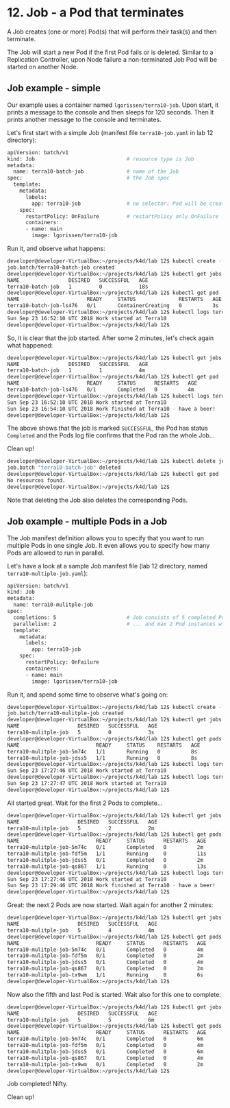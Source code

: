 # 12. Job - a Pod that terminates

A Job creates (one or more) Pod(s) that will perform their task(s) and then terminate. 

The Job will start a new Pod if the first Pod fails or is deleted. Similar to a Replication Controller, upon Node failure a non-terminated Job Pod will be started on another Node.


## Job example - simple

Our example uses a container named `lgorissen/terra10-job`. Upon start, it prints a message to the console and then sleeps for 120 seconds. Then it prints another message to the console and terminates.

Let's first start with a simple Job (manifest file `terra10-job.yaml` in lab 12 directory):

```bash
apiVersion: batch/v1
kind: Job                              # resource type is Job
metadata:
  name: terra10-batch-job              # name of the Job
spec:                                  # the Job spec
  template:
    metadata:
      labels:
        app: terra10-job               # no selector: Pod will be created with this label
    spec:
      restartPolicy: OnFailure         # restartPolicy only OnFailure (default: Always)
      containers:
      - name: main
        image: lgorissen/terra10-job
```

Run it, and observe what happens:

```bash
developer@developer-VirtualBox:~/projects/k4d/lab 12$ kubectl create -f terra10-job.yaml 
job.batch/terra10-batch-job created
developer@developer-VirtualBox:~/projects/k4d/lab 12$ kubectl get jobs.batch terra10-batch-job 
NAME                DESIRED   SUCCESSFUL   AGE
terra10-batch-job   1         0            18s
developer@developer-VirtualBox:~/projects/k4d/lab 12$ kubectl get pod
NAME                      READY     STATUS              RESTARTS   AGE
terra10-batch-job-ls476   0/1       ContainerCreating   0          3s
developer@developer-VirtualBox:~/projects/k4d/lab 12$ kubectl logs terra10-batch-job-ls476 
Sun Sep 23 16:52:10 UTC 2018 Work started at Terra10
developer@developer-VirtualBox:~/projects/k4d/lab 12$
```
So, it is clear that the job started. After some 2 minutes, let's check again what happened:

```bash
developer@developer-VirtualBox:~/projects/k4d/lab 12$ kubectl get jobs.batch 
NAME                DESIRED   SUCCESSFUL   AGE
terra10-batch-job   1         1            4m
developer@developer-VirtualBox:~/projects/k4d/lab 12$ kubectl get pod
NAME                      READY     STATUS      RESTARTS   AGE
terra10-batch-job-ls476   0/1       Completed   0          4m
developer@developer-VirtualBox:~/projects/k4d/lab 12$ kubectl logs terra10-batch-job-ls476 
Sun Sep 23 16:52:10 UTC 2018 Work started at Terra10
Sun Sep 23 16:54:10 UTC 2018 Work finished at Terra10 - have a beer!
developer@developer-VirtualBox:~/projects/k4d/lab 12$ 
```
The above shows that the job is marked `SUCCESSFUL`, the Pod has status `Completed` and the Pods log file confirms that the Pod ran the whole Job...

Clean up!

```bash
developer@developer-VirtualBox:~/projects/k4d/lab 12$ kubectl delete job terra10-batch-job 
job.batch "terra10-batch-job" deleted
developer@developer-VirtualBox:~/projects/k4d/lab 12$ kubectl get pod
No resources found.
developer@developer-VirtualBox:~/projects/k4d/lab 12$ 
```
Note that deleting the Job also deletes the corresponding Pods.


## Job example - multiple Pods in a Job

The Job manifest definition allows you to specify that you want to run multiple Pods in one single Job. It even allows you to specify how many Pods are allowed to run in parallel.

Let's have a look at a sample Job manifest file (lab 12 directory, named `terra10-multiple-job.yaml`):

```bash
apiVersion: batch/v1
kind: Job
metadata:
  name: terra10-mulitple-job
spec:
  completions: 5                       # Job consists of 5 completed Pod instances
  parallelism: 2                       # ... and max 2 Pod instances will run in parallel
  template:
    metadata:
      labels:
        app: terra10-job
    spec:
      restartPolicy: OnFailure
      containers:
      - name: main
        image: lgorissen/terra10-job

```

Run it, and spend some time to observe what's going on:

```bash
developer@developer-VirtualBox:~/projects/k4d/lab 12$ kubectl create -f terra10-multiple-job.yaml 
job.batch/terra10-mulitple-job created
developer@developer-VirtualBox:~/projects/k4d/lab 12$ kubectl get jobs
NAME                   DESIRED   SUCCESSFUL   AGE
terra10-mulitple-job   5         0            3s
developer@developer-VirtualBox:~/projects/k4d/lab 12$ kubectl get pods
NAME                         READY     STATUS    RESTARTS   AGE
terra10-mulitple-job-5m74c   1/1       Running   0          8s
terra10-mulitple-job-jdss5   1/1       Running   0          8s
developer@developer-VirtualBox:~/projects/k4d/lab 12$ kubectl logs terra10-mulitple-job-5m74c 
Sun Sep 23 17:27:46 UTC 2018 Work started at Terra10
developer@developer-VirtualBox:~/projects/k4d/lab 12$ kubectl logs terra10-mulitple-job-jdss5 
Sun Sep 23 17:27:47 UTC 2018 Work started at Terra10
developer@developer-VirtualBox:~/projects/k4d/lab 12$
```

All started great. Wait for the first 2 Pods to complete...

```bash
developer@developer-VirtualBox:~/projects/k4d/lab 12$ kubectl get jobs terra10-mulitple-job 
NAME                   DESIRED   SUCCESSFUL   AGE
terra10-mulitple-job   5         2            2m
developer@developer-VirtualBox:~/projects/k4d/lab 12$ kubectl get pods
NAME                         READY     STATUS      RESTARTS   AGE
terra10-mulitple-job-5m74c   0/1       Completed   0          2m
terra10-mulitple-job-fdf5m   1/1       Running     0          11s
terra10-mulitple-job-jdss5   0/1       Completed   0          2m
terra10-mulitple-job-qs867   1/1       Running     0          13s
developer@developer-VirtualBox:~/projects/k4d/lab 12$ kubectl logs terra10-mulitple-job-5m74c 
Sun Sep 23 17:27:46 UTC 2018 Work started at Terra10
Sun Sep 23 17:29:46 UTC 2018 Work finished at Terra10 - have a beer!
developer@developer-VirtualBox:~/projects/k4d/lab 12$ 
```
Great: the next 2 Pods are now started. Wait again for another 2 minutes:

```bash
developer@developer-VirtualBox:~/projects/k4d/lab 12$ kubectl get jobs terra10-mulitple-job 
NAME                   DESIRED   SUCCESSFUL   AGE
terra10-mulitple-job   5         4            4m
developer@developer-VirtualBox:~/projects/k4d/lab 12$ kubectl get pods
NAME                         READY     STATUS      RESTARTS   AGE
terra10-mulitple-job-5m74c   0/1       Completed   0          4m
terra10-mulitple-job-fdf5m   0/1       Completed   0          2m
terra10-mulitple-job-jdss5   0/1       Completed   0          4m
terra10-mulitple-job-qs867   0/1       Completed   0          2m
terra10-mulitple-job-tx9wm   1/1       Running     0          6s
developer@developer-VirtualBox:~/projects/k4d/lab 12$
```
Now also the fifth and last Pod is started. Wait also for this one to complete:

```bash
developer@developer-VirtualBox:~/projects/k4d/lab 12$ kubectl get jobs terra10-mulitple-job 
NAME                   DESIRED   SUCCESSFUL   AGE
terra10-mulitple-job   5         5            6m
developer@developer-VirtualBox:~/projects/k4d/lab 12$ kubectl get pods
NAME                         READY     STATUS      RESTARTS   AGE
terra10-mulitple-job-5m74c   0/1       Completed   0          6m
terra10-mulitple-job-fdf5m   0/1       Completed   0          4m
terra10-mulitple-job-jdss5   0/1       Completed   0          6m
terra10-mulitple-job-qs867   0/1       Completed   0          4m
terra10-mulitple-job-tx9wm   0/1       Completed   0          2m
developer@developer-VirtualBox:~/projects/k4d/lab 12$
```

Job completed! Nifty.
 
Clean up!
